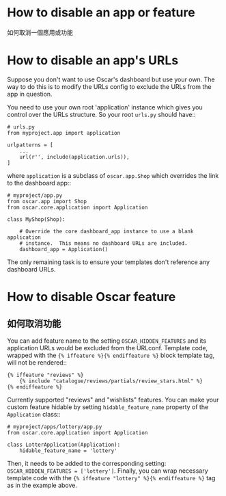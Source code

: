 How to disable an app or feature
================================
如何取消一個應用或功能

How to disable an app's URLs
============================

Suppose you don't want to use Oscar's dashboard but use your own.  The way to do
this is to modify the URLs config to exclude the URLs from the app in question.

You need to use your own root 'application' instance which gives you control
over the URLs structure.  So your root ``urls.py`` should have::

    # urls.py
    from myproject.app import application

    urlpatterns = [
        ...
        url(r'', include(application.urls)),
    ]

where ``application`` is a subclass of ``oscar.app.Shop`` which overrides the 
link to the dashboard app::

    # myproject/app.py
    from oscar.app import Shop
    from oscar.core.application import Application

    class MyShop(Shop):

        # Override the core dashboard_app instance to use a blank application 
        # instance.  This means no dashboard URLs are included.
        dashboard_app = Application()

The only remaining task is to ensure your templates don't reference any
dashboard URLs. 

How to disable Oscar feature
============================
## 如何取消功能
You can add feature name to the setting ``OSCAR_HIDDEN_FEATURES`` and its application
URLs would be excluded from the URLconf. Template code, wrapped with the
``{% iffeature %}{% endiffeature %}`` block template tag, will not be rendered::

    {% iffeature "reviews" %}
        {% include "catalogue/reviews/partials/review_stars.html" %}
    {% endiffeature %}

Currently supported "reviews" and "wishlists" features. You can make your custom feature
hidable by setting ``hidable_feature_name`` property of the ``Application`` class::

    # myproject/apps/lottery/app.py
    from oscar.core.application import Application

    class LotterApplication(Application):
        hidable_feature_name = 'lottery'


Then, it needs to be added to the corresponding setting: ``OSCAR_HIDDEN_FEATURES = ['lottery']``.
Finally, you can wrap necessary template code with the ``{% iffeature "lottery" %}{% endiffeature %}``
tag as in the example above.